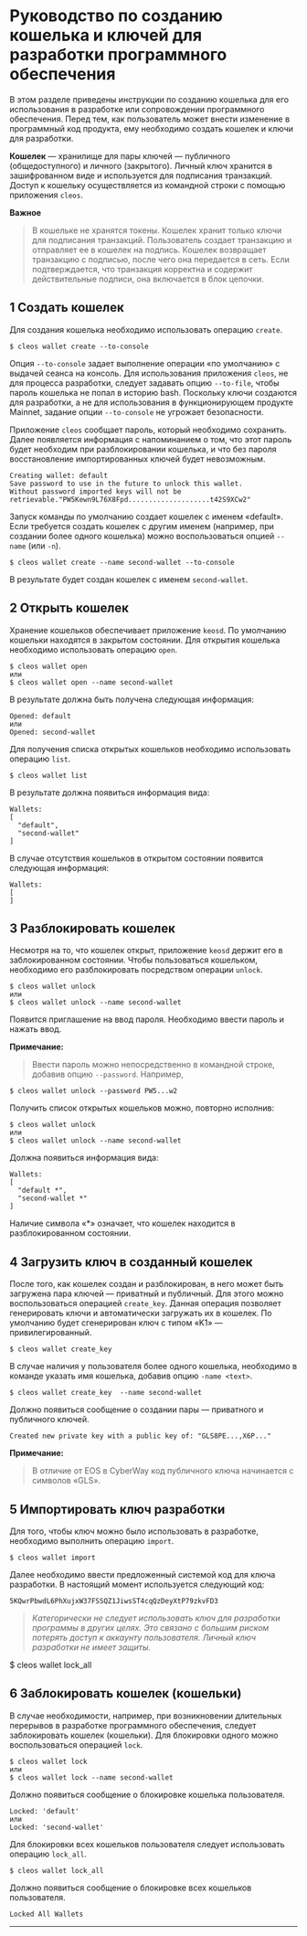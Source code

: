 Руководство по созданию кошелька и ключей для разработки программного обеспечения
===============================

В этом разделе приведены инструкции по созданию кошелька для его использования в разработке или сопровождении программного обеспечения. 
Перед тем, как пользователь может внести изменение в программный код продукта, ему необходимо создать кошелек и ключи для разработки.  

**Кошелек** — хранилище для пары ключей — публичного (общедоступного) и личного (закрытого). Личный ключ хранится в зашифрованном виде и используется для подписания транзакций. Доступ к кошельку осуществляется из командной строки с помощью приложения `cleos`.  

 **Важное**  
> В кошельке не хранятся токены. Кошелек хранит только ключи для подписания транзакций.
> Пользователь создает транзакцию и отправляет ее в кошелек на подпись. Кошелек возвращает транзакцию с подписью, после чего она передается в сеть. Если подтверждается, что транзакция корректна и содержит действительные подписи, она включается в блок цепочки.


1 Создать кошелек 
---------------------------

Для создания кошелька необходимо использовать операцию `create`.
```
$ cleos wallet create --to-console
```
Опция `--to-console` задает выполнение операции «по умолчанию» с выдачей сеанса на консоль. Для использования приложения `cleos`, не для процесса разработки, следует задавать опцию `--to-file`, чтобы пароль кошелька не попал в историю bash. Поскольку ключи создаются для разработки, а не для использования в функционирующем продукте Mainnet, задание опции `--to-console` не угрожает безопасности.

Приложение `cleos` сообщает пароль, который необходимо сохранить. Далее появляется информация с напоминанием о том, что этот пароль будет необходим при разблокировании кошелька, и что без пароля восстановление импортированных ключей будет невозможным. 
```
Creating wallet: default
Save password to use in the future to unlock this wallet.
Without password imported keys will not be retrievable."PW5Kewn9L76X8Fpd....................t42S9XCw2"
```
Запуск команды по умолчанию создает кошелек с именем «default». Если требуется создать кошелек с другим именем (например, при создании более одного кошелька) можно воспользоваться опцией `--name` (или `-n`).
```
$ cleos wallet create --name second-wallet --to-console
```

В результате будет создан кошелек с именем `second-wallet`.

2 Открыть кошелек
----------------------------
Хранение кошельков обеспечивает приложение `keosd`. По умолчанию кошельки находятся в закрытом состоянии. Для открытия кошелька необходимо использовать операцию `open`.
```
$ cleos wallet open
или
$ cleos wallet open --name second-wallet
```
В результате должна быть получена следующая информация:
```
Opened: default
или
Opened: second-wallet
```

Для получения списка открытых кошельков необходимо использовать операцию `list`. 
```
$ cleos wallet list
```

В результате должна появиться информация вида:
```
Wallets:
[
  "default",
  "second-wallet"
]
```

В случае отсутствия кошельков в открытом состоянии появится следующая информация:
```
Wallets:
[
]
```

3 Разблокировать кошелек
-----------------------------------

Несмотря на то, что кошелек открыт, приложение `keosd` держит его в заблокированном состоянии. Чтобы пользоваться кошельком, необходимо его разблокировать посредством операции `unlock`.
```
$ cleos wallet unlock
или
$ cleos wallet unlock --name second-wallet
```
Появится приглашение на ввод пароля. Необходимо ввести пароль и нажать ввод.

**Примечание:**  
> Ввести пароль можно непосредственно в командной строке, добавив опцию `--password`. Например, 
```
$ cleos wallet unlock --password PW5...w2
```
Получить список открытых кошельков можно, повторно исполнив: 
```
$ cleos wallet unlock
или
$ cleos wallet unlock --name second-wallet
```

Должна появиться информация вида:  

```
Wallets:
[
  "default *",
  "second-wallet *"
]
```
Наличие символа «*» означает, что кошелек находится в разблокированном состоянии.

4 Загрузить ключ в созданный кошелек
----------------------------------------------------------------

После того, как кошелек создан и разблокирован, в него может быть загружена пара ключей — приватный и публичный.  Для этого можно воспользоваться операцией `create_key`. Данная операция позволяет генерировать ключи и автоматически загружать их в кошелек. По умолчанию будет сгенерирован ключ с типом «K1» — привилегированный.
```
$ cleos wallet create_key
```
В случае наличия у пользователя более одного кошелька, необходимо в команде указать имя кошелька, добавив опцию `-name <text>`. 

```
$ cleos wallet create_key  --name second-wallet
```

Должно появиться сообщение о создании пары — приватного и публичного ключей. 
```
Created new private key with a public key of: "GLS8PE...,X6P..."
```
**Примечание:**  
> В отличие от EOS в CyberWay код публичного ключа начинается с символов «GLS».


5 Импортировать ключ разработки 
-------------------------------------------------
Для того, чтобы ключ можно было использовать в разработке, необходимо выполнить операцию `import`. 
```
$ cleos wallet import
```
Далее необходимо ввести предложенный системой код для ключа разработки. В настоящий момент используется следующий код:
```
5KQwrPbwdL6PhXujxW37FSSQZ1JiwsST4cqQzDeyXtP79zkvFD3
```
 > *Категорически не следует использовать ключ для разработки программы в других целях. Это связано с большим риском потерять доступ к аккаунту пользователя. Личный ключ разработки не имеет защиты.*

$ cleos wallet lock_all

6 Заблокировать кошелек (кошельки)
----------------------------------------------------
В случае необходимости, например, при возникновении длительных перерывов в разработке программного обеспечения, следует заблокировать кошелек (кошельки). Для блокировки одного можно воспользоваться операцией `lock`. 

```
$ cleos wallet lock
или
$ cleos wallet lock --name second-wallet
```

Должно появиться сообщение о блокировке кошелька пользователя.
```
Locked: 'default'
или
Locked: 'second-wallet'
```

Для блокировки всех кошельков пользователя следует использовать операцию `lock_all`.

```
$ cleos wallet lock_all
``` 
Должно появиться сообщение о блокировке всех кошельков пользователя.
```
Locked All Wallets
```
****

